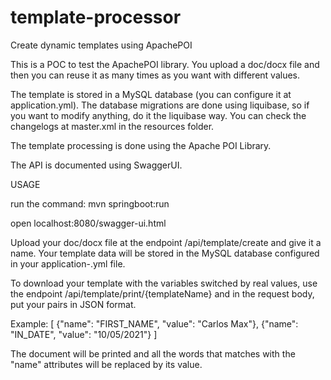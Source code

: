 # template-processor
Create dynamic templates using ApachePOI

This is a POC to test the ApachePOI library. 
You upload a doc/docx file and then you can reuse it as many times as you want with different values.


The template is stored in a MySQL database (you can configure it at application.yml).
The database migrations are done using liquibase, so if you want to modify anything, do it the liquibase way. You can check the changelogs at master.xml in the resources folder.

The template processing is done using the Apache POI Library. 

The API is documented using SwaggerUI.

USAGE

run the command: mvn springboot:run

open localhost:8080/swagger-ui.html

Upload your doc/docx file at the endpoint /api/template/create and give it a name. Your template data will be stored in the MySQL database configured in your application-<profile>.yml file.

To download your template with the variables switched by real values, use the endpoint /api/template/print/{templateName} and in the request body, put your pairs in JSON format.

Example: 
[
	{"name": "FIRST_NAME", "value": "Carlos Max"},
	{"name": "IN_DATE", "value": "10/05/2021"}
]

The document will be printed and all the words that matches with the "name" attributes will be replaced by its value.




